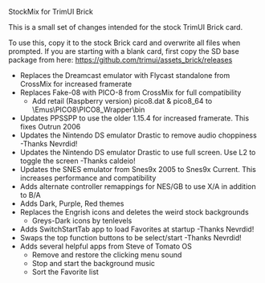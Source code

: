 StockMix for TrimUI Brick

This is a small set of changes intended for the stock TrimUI Brick card.

To use this, copy it to the stock Brick card and overwrite all files when prompted.
If you are starting with a blank card, first copy the SD base package from here:
https://github.com/trimui/assets_brick/releases

- Replaces the Dreamcast emulator with Flycast standalone from CrossMix for increased framerate
- Replaces Fake-08 with PICO-8 from CrossMix for full compatibility
	- Add retail (Raspberry version) pico8.dat & pico8_64 to \Emus\PICO8\PICO8_Wrapper\bin
- Updates PPSSPP to use the older 1.15.4 for increased framerate. This fixes Outrun 2006
- Updates the Nintendo DS emulator Drastic to remove audio choppiness -Thanks Nevrdid!
- Updates the Nintendo DS emulator Drastic to use full screen. Use L2 to toggle the screen -Thanks caldeio!
- Updates the SNES emulator from Snes9x 2005 to Snes9x Current. This increases performance and compatibility
- Adds alternate controller remappings for NES/GB to use X/A in addition to B/A
- Adds Dark, Purple, Red themes
- Replaces the Engrish icons and deletes the weird stock backgrounds
	- Greys-Dark icons by tenlevels
- Adds SwitchStartTab app to load Favorites at startup -Thanks Nevrdid!
- Swaps the top function buttons to be select/start -Thanks Nevrdid!
- Adds several helpful apps from Steve of Tomato OS
	- Remove and restore the clicking menu sound
	- Stop and start the background music
	- Sort the Favorite list
